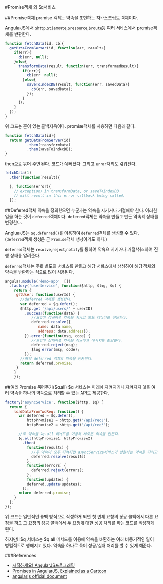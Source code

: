 #Promise객체 와 $q서비스

##Promise객체
promise 객체는 약속을 표현하는 자바스크립트 객체이다.

AngularJS에서 `$http`,`$tiemoute`,`$resource`,`$route`등 여러 서비스에서 promise객체를 반환한다.

```javascript
function fetchData(id, cb){
  getDataFromServer(id, function(err, result){
    if(err){
      cb(err, null);
    }else{
      transformData(result, function(err, transformedResult){
        if(err){
          cb(err, null);
        }else{
          saveToIndexDB(result, function(err, savedData){
            cb(err, savedData);
          });
        }
      });
    }
  });
}
```
위 코드는 흔이 있는 콜백지옥이다. promise객체를 사용하면 다음과 같다.

```javascript
function fetchData(id){
  return getDataFromServer(id)
          .then(transformData)
          .then(saveToIndexDB);
}
```
then으로 묶어 주면 된다. 코드가 예뻐졌다. 그리고 `error`처리도 쉬워진다.

```javascript
fetchData(1)
  .then(function(result){

  }, function(error){
    // exceptions in transformData, or saveToIndexDB
    // will result in this error callback being called.
  });
```

##Deferred객체
약속을 정의했으면 누군가는 약속을 지키거나 거절해야 한다. 이러한 일을 하는 것이 `deferred`객체이다. `deferred`객체는 약속을 만들고 만든 약속의 상태를 변경한다.

AngluarJS는 `$q.deferred()`를 이용하여 `deferred`객체를 생성할 수 있다. (`deferred`객체 생성은 곧 `Promise`객체 생성이기도 하다.)

`deferred`객체는 `resolve`,`reject`,`notify`를 통하여 약속으 지키거나 거절/취소하여 진행 상태를 알려준다.


`deferred`객체는 주로 별도의 서비스를 만들고 해당 서비스에서 생성하여 해당 객체의 약속을 반환하는 식으로 많이 사용된다.

```javascript
angular.module('demo-app', [])
  .factory('userService', function($http, $log, $q) {
    return {
     getUser: function(userId) {
       //deferred 객체를 생성한다.
       var deferred = $q.defer();
       $http.get('/api/users/' + userID)
         .success(function(data) { 
            //요청이 성공하면 약속을 지키고 별도 데이터를 전달한다.
            deferred.resolve({
               name: data.name,
               address: data.address});
         }).error(function(msg, code) {
            //요청이 실패하면 약속을 취소하고 메시지를 전달한다.
            deferred.reject(msg);
            $log.error(msg, code);
         });
       //해당 deferred 객체의 약속을 반환한다.
       return deferred.promise;
     }
    }
	});
```

##여러 Promise 묶어주기($q.all)
$q 서비스는 미래에 지켜지거나 지켜지지 않을 여러 약속을 하나의 약속으로 처리할 수 있는 API도 제공한다. 

```javascript
factory('asyncService', function($http, $q) {
  return {
    loadDataFromTwoReq: function() {
      var deferred = $q.defer(),
          httpPromise1 = $http.get('/api/req1'),
          httpPromise2 = $http.get('/api/req2');

      //두 약속을 $q.all 메서드를 이용해 새로운 약속을 만든다.
      $q.all(httpPromise1, httpPromise2)
        .then(
          function(results) {
            //두 약속이 모두 지켜지면 asyncService서비스가 반한하는 약속을 지키고 두 약속이 전달하는 결과를 묶은 배열로 전달한다.
            deferred.resolve(results) 
          },
          function(errors) {
            deferred.reject(errors);
          },
          function(updates) {
          deferred.update(updates);
        });
      return deferred.promise;
    }
  };
});
```

위 코드는 일반적인 콜백 방식으로 작성하게 되면 첫 번째 요청의 성공 콜백에서 다른 요청을 하고 그 요청의 성공 콜백에서 두 요청에 대한 성공 처리를 하는 코드를 작성하게 된다. 

하지만!! $q 서비스는 $q.all 메서드를 이용해 약속을 바환하는 여러 비동기적인 일이 병렬적으로 행해지고 있다.
약속을 하나로 묶어 성공/실패 처리를 할 수 있게 해준다.




###References
- [시작하세요! AngularJS프로그래밍](http://wikibook.co.kr/beginning-angularjs/)
- [Promises in AngularJS, Explained as a Cartoon](http://andyshora.com/promises-angularjs-explained-as-cartoon.html)
- [angularjs official document](https://docs.angularjs.org/api)


  
  